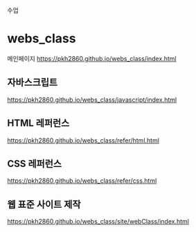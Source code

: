 수업
# webs_class

메인페이지
https://pkh2860.github.io/webs_class/index.html

## 자바스크립트
https://pkh2860.github.io/webs_class/javascript/index.html

## HTML 레퍼런스
https://pkh2860.github.io/webs_class/refer/html.html

## CSS 레퍼런스
  https://pkh2860.github.io/webs_class/refer/css.html
  
## 웹 표준 사이트 제작
  https://pkh2860.github.io/webs_class/site/webClass/index.html
